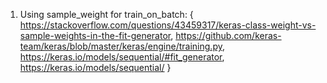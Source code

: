 1) Using sample_weight for train_on_batch: { https://stackoverflow.com/questions/43459317/keras-class-weight-vs-sample-weights-in-the-fit-generator, https://github.com/keras-team/keras/blob/master/keras/engine/training.py, https://keras.io/models/sequential/#fit_generator, https://keras.io/models/sequential/ }